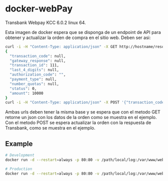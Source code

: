 # docker-webPay

Transbank Webpay KCC 6.0.2 linux 64.

Esta imagen de docker espera que se disponga de un endpoint de API para obtener y actualizar la orden de compra en el sitio web. Deben ser asi:

```bash
curl -i -H "Content-Type: application/json" -X GET http://hostname/resource/order_id
{
  "transaction_code": null,
  "gateway_response": null,
  "transaction_id": 111,
  "last_4_digits": null,
  "authorization_code": "",
  "payment_type": null,
  "number_quotas": null,
  "status": 0,
  "amount": 10000
}
curl -i -H "Content-Type: application/json" -X POST '{"transaction_code": "XX", "gateway_response": "XX", "transaction_id": "XX", "last_4_digits": "XX", "authorization_code": "XX", "payment_type": "XX", "number_quotas": "XX", "status": "XX"' http://hostname/resource/order_id
```

Ambas urls deben tener la misma base y se espera que con el metodo GET retorne un json con los datos de la orden como se muestra en el ejemplo. Con el metodo POST se espera actualizar la orden con la respuesta de Transbank, como se muestra en el ejemplo.

## Example

```bash
# Development
docker run -d --restart=always -p 80:80 -v /path/local/log:/var/www/webpay/log -e IP=XXX.XXX.XXX.XXX -e ORDER_URL=http://hostname/resource --name webpay lgaticaq/webpay-kcc:dev

# Production
docker run -d --restart=always -p 80:80 -v /path/local/log:/var/www/webpay/log -e PRIVADA=`cat privada.pem` -e PUBLICA=`cat tbk_public_key.pem` -e IDCOMERCIO=XXXXXXXXXXXX -e IP=XXX.XXX.XXX.XXX -e ORDER_URL=http://hostname/resource lgaticaq/webpay-kcc
```
